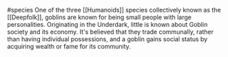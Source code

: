 #species 
One of the three [[Humanoids]] species collectively known as the [[Deepfolk]], goblins are known for being small people with large personalities. Originating in the Underdark, little is known about Goblin society and its economy. It's believed that they trade communally, rather than having individual possessions, and a goblin gains social status by acquiring wealth or fame for its community.